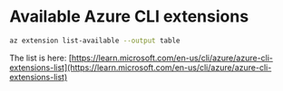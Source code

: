 # Available Azure CLI extensions

```bash
az extension list-available --output table
```

The list is here: [https://learn.microsoft.com/en-us/cli/azure/azure-cli-extensions-list](https://learn.microsoft.com/en-us/cli/azure/azure-cli-extensions-list)
